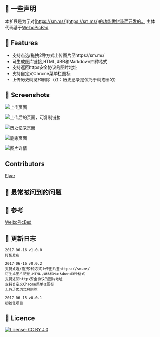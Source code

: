 ## 📑 一些声明
本扩展是为了对[https://sm.ms/](https://sm.ms/)的功能做封装而开发的。
主体代码基于[WeiboPicBed](https://github.com/Suxiaogang/WeiboPicBed)

## 📑 Features
- 支持点选/拖拽2种方式上传图片至https://sm.ms/
- 可生成图片链接,HTML,UBB和Markdown四种格式
- 支持返回https安全协议的图片地址
- 支持自定义Chrome菜单栏图标
- 上传历史浏览和删除（注：历史记录是依托于浏览器的）

## 📑 Screenshots
![上传页面](https://ooo.0o0.ooo/2017/06/16/59434b42c173e.jpg)

![上传后的页面，可复制链接](https://ooo.0o0.ooo/2017/06/16/59434b45bf527.jpg)

![历史记录页面](https://ooo.0o0.ooo/2017/06/16/59434b48494cb.jpg)  

![删除页面](https://ooo.0o0.ooo/2017/06/16/59434b4abf4a9.jpg)  

![图片详情](https://ooo.0o0.ooo/2017/06/16/59434b4da295b.jpg)

## Contributors
[Flyer](https://github.com/ashidamana/) 

## 📑 最常被问到的问题

## 📑 参考
[WeiboPicBed](https://github.com/Suxiaogang/WeiboPicBed)

## 📑 更新日志
```
2017-06-16 v1.0.0  
打包发布

2017-06-16 v0.0.2
支持点选/拖拽2种方式上传图片至https://sm.ms/
可生成图片链接,HTML,UBB和Markdown四种格式  
支持返回https安全协议的图片地址  
支持自定义Chrome菜单栏图标  
上传历史浏览和删除  

2017-06-15 v0.0.1  
初始化项目
```

## 💎 Licence

[![License: CC BY 4.0](https://img.shields.io/badge/License-CC%20BY%204.0-lightgrey.svg)](http://creativecommons.org/licenses/by/4.0/)
